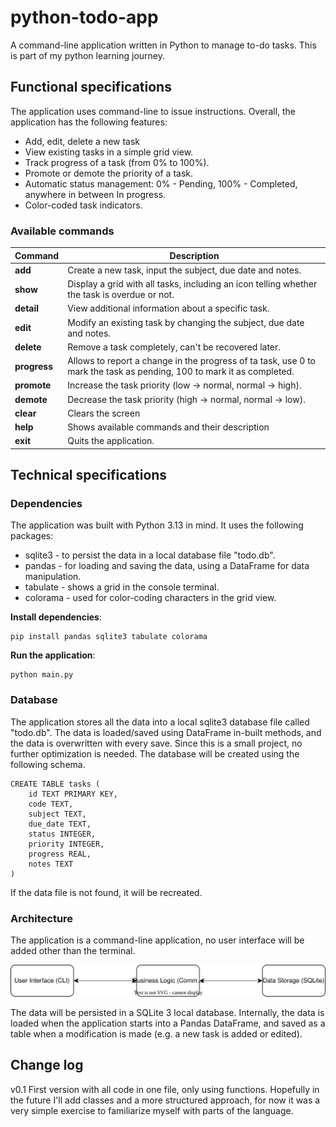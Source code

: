 # python-todo-app

A command-line application written in Python to manage to-do tasks. This is part
of my python learning journey. 

## Functional specifications

The application uses command-line to issue instructions. Overall, the application has the 
following features:
* Add, edit, delete a new task
* View existing tasks in a simple grid view.
* Track progress of a task (from 0% to 100%).
* Promote or demote the priority of a task.
* Automatic status management: 0% - Pending, 100% - Completed, anywhere in between In progress.
* Color-coded task indicators.

### Available commands

| Command       | Description |
|------------   |------------|
| **add**       | Create a new task, input the subject, due date and notes. |
| **show**      | Display a grid with all tasks, including an icon telling whether the task is overdue or not. |
| **detail**    | View additional information about a specific task. |
| **edit**      | Modify an existing task by changing the subject, due date and notes. |
| **delete**    | Remove a task completely, can't be recovered later. |
| **progress**  | Allows to report a change in the progress of ta task, use 0 to mark the task as pending, 100 to mark it as completed. |
| **promote**   | Increase the task priority (low -> normal, normal -> high). |
| **demote**    | Decrease the task priority (high -> normal, normal -> low). |
| **clear**     | Clears the screen |
| **help**      | Shows available commands and their description |
| **exit**      | Quits the application. |


## Technical specifications

### Dependencies

The application was built with Python 3.13 in mind. It uses the following packages:
* sqlite3 - to persist the data in a local database file "todo.db". 
* pandas - for loading and saving the data, using a DataFrame for data manipulation. 
* tabulate - shows a grid in the console terminal.
* colorama - used for color-coding characters in the grid view.

**Install dependencies**:

    pip install pandas sqlite3 tabulate colorama

**Run the application**:
    
    python main.py

### Database

The application stores all the data into a local sqlite3 database file called "todo.db". The data is loaded/saved using DataFrame in-built methods, and the data is overwritten with every save. Since this is a small project, no further optimization is needed. The database will be created using the following schema.

    CREATE TABLE tasks (
        id TEXT PRIMARY KEY,
        code TEXT,
        subject TEXT,
        due_date TEXT,
        status INTEGER,
        priority INTEGER,
        progress REAL,
        notes TEXT
    )

If the data file is not found, it will be recreated. 

### Architecture

The application is a command-line application, no user 
interface will be added other than the terminal. 

![alt text](./architecture.svg)


The data will be persisted in a SQLite 3 local database. Internally, the data is loaded 
when the application starts into a Pandas DataFrame, and saved as a table when a 
modification is made (e.g. a new task is added or edited).


## Change log

v0.1 First version with all code in one file, only using functions. Hopefully in 
the future I'll add classes and a more structured approach, for now it was a 
very simple exercise to familiarize myself with parts of the language. 